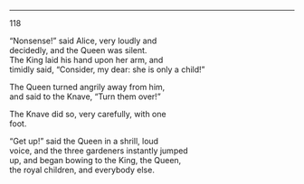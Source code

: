 ---
118 

“Nonsense!” said Alice, very loudly and  
decidedly, and the Queen was silent.<br>
The King laid his hand upon her arm, and  
timidly said, “Consider, my dear: she is only
a child!”<br>

The Queen turned angrily away from him,  
and said to the Knave, “Turn them over!”

The Knave did so, very carefully, with one  
foot.

“Get up!” said the Queen in a shrill, loud  
voice, and the three gardeners instantly jumped  
up, and began bowing to the King, the Queen,  
the royal children, and everybody else.